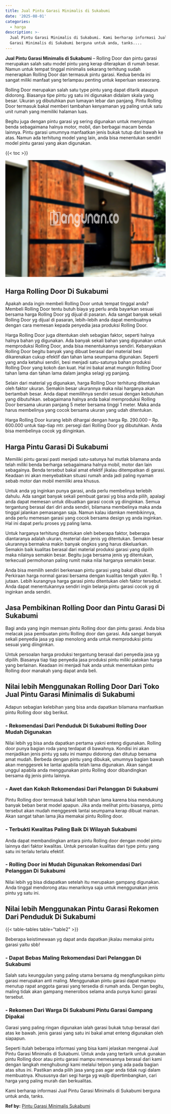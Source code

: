 ```yaml
---
title: Jual Pintu Garasi Minimalis di Sukabumi
date: '2025-08-01'
categories:
  - harga
description: >-
  Jual Pintu Garasi Minimalis di Sukabumi. Kami berharap informasi Jual Pintu
  Garasi Minimalis di Sukabumi berguna untuk anda, tanks....
---
```


**Jual Pintu Garasi Minimalis di Sukabumi** – Rolling Door dan pintu garasi merupakan salah satu model pintu yang kerap diterapkan di rumah besar. Namun untuk tempat tinggal minimalis sekarang terhitung sudah menerapkan Rolling Door dan termasuk pintu garasi. Kedua benda ini sangat miliki manfaat yang terlampau penting untuk keperluan seseorang.

Rolling Door merupakan salah satu type pintu yang dapat ditarik ataupun didorong. Biasanya tipe pintu yg satu ini digunakan didalam skala yang besar. Ukuran yg dibutuhkan pun lumayan lebar dan panjang. Pintu Rolling Door termasuk bakal memberi tambahan kenyamanan yg paling untuk satu unit rumah yang memiliki halaman luas.

Begitu juga dengan pintu garasi yg sering digunakan untuk menyimpan benda sebagaimana halnya motor, mobil, dan berbagai macam benda lainnya. Pintu garasi umumnya manfaatkan jenis bukak tutup dari bawah ke atas. Namun ada terhitung model yang lain, anda bisa menentukan sendiri model pintu garasi yang akan digunakan.

{{< toc >}}

![Jual Pintu Garasi Minimalis di Sukabumi](/images/pintu-garasi-10.png)

## Harga Rolling Door Di Sukabumi

Apakah anda ingin membeli Rolling Door untuk tempat tinggal anda? Membeli Rolling Door tentu butuh biaya yg perlu anda bayarkan sesuai bersama harga Rolling Door yg dijual di pasaran. Ada sangat banyak sekali Rolling Door yg dijual di pasaran, lebih-lebih anda dapat membuatnya dengan cara memesan kepada penyedia jasa produksi Rolling Door.

Harga Rolling Door juga ditentukan oleh sebagian faktor, seperti halnya halnya bahan yg digunakan. Ada banyak sekali bahan yang digunakan untuk memproduksi Rolling Door, anda bisa menentukannya sendiri. Kebanyakan Rolling Door begitu banyak yang dibuat berasal dari material besi dikarenakan cukup efektif dan tahan lama seumpama digunakan. Seperti yang anda ketahui sendiri, besi menjadi satu-satunya bahan produksi Rolling Door yang kokoh dan kuat. Hal ini bakal amat mungkin Rolling Door tahan lama dan tahan lama dalam jangka selagi yg panjang.

Selain dari material yg digunakan, harga Rolling Door terhitung ditentukan oleh faktor ukuran. Semakin besar ukurannya maka nilai harganya akan bertambah besar. Anda dapat memilihnya sendiri sesuai dengan kebutuhan yang dibutuhkan. sebagaimana halnya anda bakal memproduksi Rolling Door bersama ukuran panjang 5 meter bersama tinggi 1 meter. Maka anda harus membelinya yang cocok bersama ukuran yang udah ditentukan.

Harga Rolling Door kurang lebih dihargai dengan harga Rp. 290.000 – Rp. 600.000 untuk tiap-tiap mtr. persegi dari Rolling Door yg dibutuhkan. Anda bisa membelinya cocok yg diinginkan.

## Harga Pintu Garasi Di Sukabumi

Memiliki pintu garasi pasti menjadi satu-satunya hal mutlak bilamana anda telah miliki benda berharga sebagaimana halnya mobil, motor dan lain sebagainya. Benda tersebut bakal amat efektif jikalau ditempatkan di garasi. Keadaan ini akan menyebabkan situasi rumah anda jadi paling nyaman sebab motor dan mobil memiliki area khusus.

Untuk anda yg inginkan punya garasi, anda perlu membelinya terlebih dahulu. Ada sangat banyak sekali pembuat garasi yg bisa anda pilih, apalagi anda dapat memesan untuk dibuatkan garasi cocok yg diinginkan. Semua tergantung berasal dari diri anda sendiri, bilamana membelinya maka anda tinggal jalankan pemasangan saja. Namun kalau idamkan membikinnya, anda perlu memesan garasi yang cocok bersama design yg anda inginkan. Hal ini dapat perlu proses yg paling lama.

Untuk harganya terhitung ditentukan oleh beberapa faktor, beberapa diantaranya adalah ukuran, material dan jenis yg ditentukan. Semakin besar ukurannya bermakna makin banyak ongkos yang harus dikeluarkan. Semakin baik kualitas berasal dari material produksi garasi yang dipilih maka nilainya semakin besar. Begitu juga bersama jenis yg ditentukan, terkecuali permohonan paling rumit maka nilai harganya semakin besar.

Anda bisa memilih sendiri berkenaan pintu garasi yang bakal dibuat. Perkiraan harga normal garasi bersama dengan kualitas tengah yakni Rp. 1 jutaan. Lebih kurangnya harga garasi pintu ditentukan oleh faktor tersebut. Anda dapat menentukannya sendiri ingin belanja pintu garasi cocok yg di inginkan anda sendiri.

## Jasa Pembikinan Rolling Door dan Pintu Garasi Di Sukabumi

Bagi anda yang ingin memsan pintu Rolling door dan pintu garasi. Anda bisa melacak jasa pembuatan pintu Rolling door dan garasi. Ada sangat banyak sekali penyedia jasa yg siap menolong anda untuk memproduksi pintu sesuai yang diinginkan.

Untuk persoalan harga produksi tergantung berasal dari penyedia jasa yg dipilih. Biasanya tiap tiap penyedia jasa produksi pintu miliki patokan harga yang berlainan. Keadaan ini menjadi hak anda untuk menentukan pintu Rolling door manakah yang dapat anda beli.

## Nilai lebih Menggunakan Rolling Door Dari Toko Jual Pintu Garasi Minimalis di Sukabumi

Adapun sebagian kelebihan yang bisa anda dapatkan bilamana manfaatkan pintu Rolling door sbg berikut.

### \- Rekomendasi Dari Penduduk Di Sukabumi Rolling Door Mudah Digunakan

Nilai lebih yg bisa anda dapatkan pertama yakni enteng digunakan. Rolling door punya bagian roda yang terdapat di bawahnya. Kondisi ini akan menjadikan jenis pintu yg satu ini mampu didorong dan ditutup bersama amat mudah. Berbeda dengan pintu yang dibukak, umumnya bagian bawah akan menggesrek ke lantai apabila telah lama digunakan. Akan sangat unggul apabila anda menggunakan pintu Rolling door dibandingkan bersama dg jenis pintu lainnya.

### \- Awet dan Kokoh Rekomendasi Dari Pelanggan Di Sukabumi

Pintu Rolling door termasuk bakal lebih tahan lama karena bisa mendukung banyak beban berat model apapun. Jika anda melihat pintu biasanya, pintu tersebut akan mudah menggesrek lantai seumpama kerap dibuat mainan. Akan sangat tahan lama jika memakai pintu Rolling door.

### \- Terbukti Kwalitas Paling Baik Di Wilayah Sukabumi

Anda dapat membandingkan antara pintu Rolling door dengan model pintu lainnya dari faktor kwalitas. Untuk persoalan kualitas dari type pintu yang satu ini terlalu terlalu efektif.

### \- Rolling Door ini Mudah Digunakan Rekomendasi Dari Pelanggan Di Sukabumi

Nilai lebih yg bisa didapatkan setelah itu merupakan gampang digunakan. Anda tinggal mendorong atau menariknya saja untuk menggunakan jenis pintu yg satu ini.

## Nilai lebih Menggunakan Pintu Garasi Rekomen Dari Penduduk Di Sukabumi

{{< table-tables table="table2" >}}

Beberapa keistimewaan yg dapat anda dapatkan jikalau memakai pintu garasi yaitu sbb!

### \- Dapat Bebas Maling Rekomendasi Dari Pelanggan Di Sukabumi

Salah satu keunggulan yang paling utama bersama dg mengfungsikan pintu garasi merupakan anti maling. Menggunakan pintu garasi dapat mampu menutup rapat anggota garasi yang tersedia di rumah anda. Dengan begitu, maling tidak akan gampang menerobos selama anda punya kunci garasi tersebut.

### \- Rekomen Dari Warga Di Sukabumi Pintu Garasi Gampang Dipakai

Garasi yang paling ringan digunakan ialah garasi bukak tutup berasal dari atas ke bawah. jenis garasi yang satu ini bakal amat enteng digunakan oleh siapapun.

Seperti itulah beberapa informasi yang bisa kami jelaskan mengenai Jual Pintu Garasi Minimalis di Sukabumi. Untuk anda yang tertarik untuk gunakan pintu Rolling door atau pintu garasi mampu memesannya berasal dari kami dengan langkah menghubungi kami melalui telpon yang ada pada bagian atas situs ini. Pastikan anda pilih jasa yang pas agar anda tidak rugi dalam membuatnya. Khususnya dari segi harga yg wajib dipertimbangkan, cari harga yang paling murah dan berkualitas.

Kami berharap informasi Jual Pintu Garasi Minimalis di Sukabumi berguna untuk anda, tanks.

**Ref by:** [Pintu Garasi Minimalis Sukabumi](https://id.wikipedia.org/wiki/Pintu)
